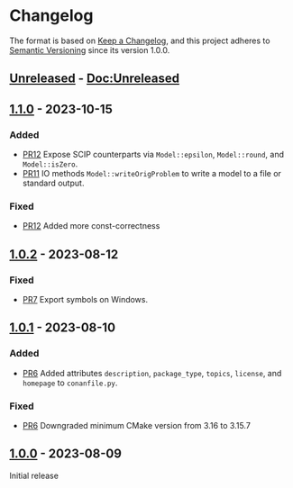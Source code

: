 # Changelog
The format is based on [Keep a Changelog](https://keepachangelog.com/en/1.0.0/),
and this project adheres to [Semantic Versioning](https://semver.org/spec/v2.0.0.html) since its version 1.0.0.

## [Unreleased] - [Doc:Unreleased]

## [1.1.0] - 2023-10-15

### Added

- [PR12](https://github.com/scipopt/SCIPpp/pull/12)
  Expose SCIP counterparts via `Model::epsilon`, `Model::round`, and `Model::isZero`.
- [PR11](https://github.com/scipopt/SCIPpp/pull/11)
  IO methods `Model::writeOrigProblem` to write a model to a file or standard output.

### Fixed

- [PR12](https://github.com/scipopt/SCIPpp/pull/12)
  Added more const-correctness

## [1.0.2] - 2023-08-12

### Fixed

- [PR7](https://github.com/scipopt/SCIPpp/pull/7)
  Export symbols on Windows.

## [1.0.1] - 2023-08-10

### Added

- [PR6](https://github.com/scipopt/SCIPpp/pull/6)
  Added attributes `description`, `package_type`, `topics`, `license`, and `homepage` to `conanfile.py`.

### Fixed

- [PR6](https://github.com/scipopt/SCIPpp/pull/6)
  Downgraded minimum CMake version from 3.16 to 3.15.7

## [1.0.0] - 2023-08-09

Initial release

[Doc:Unreleased]: https://scipopt.github.io/SCIPpp/
[Unreleased]: https://github.com/scipopt/SCIPpp/compare/1.1.0...main
[1.1.0]: https://github.com/scipopt/SCIPpp/releases/tag/1.1.0
[1.0.2]: https://github.com/scipopt/SCIPpp/releases/tag/1.0.2
[1.0.1]: https://github.com/scipopt/SCIPpp/releases/tag/1.0.1
[1.0.0]: https://github.com/scipopt/SCIPpp/releases/tag/1.0.0
